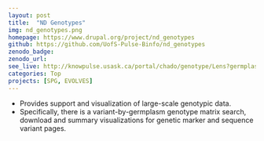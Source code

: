 ```yaml
---
layout: post
title:  "ND Genotypes"
img: nd_genotypes.png
homepage: https://www.drupal.org/project/nd_genotypes
github: https://github.com/UofS-Pulse-Binfo/nd_genotypes
zenodo_badge:
zenodo_url:
see_live: http://knowpulse.usask.ca/portal/chado/genotype/Lens?germplasm%5B0%5D=6749&germplasm%5B1%5D=6751&page=1
categories: Top
projects: [SPG, EVOLVES]
---
```


* Provides support and visualization of large-scale genotypic data.
* Specifically, there is a variant-by-germplasm genotype matrix search, download and summary visualizations for genetic marker and sequence variant pages.
